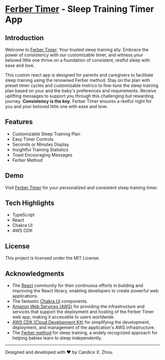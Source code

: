 # [Ferber Timer](https://ferber-timer.xzhou.dev) - Sleep Training Timer App

## Introduction

Welcome to [Ferber Timer](https://ferber-timer.xzhou.dev): Your trusted sleep training ally.
Embrace the power of consistency with our customizable timer, and witness your beloved little one thrive on a foundation of consistent, restful sleep with ease and love.

This custom react app is designed for parents and caregivers to facilitate sleep training using the renowned Ferber method. Stay on the plan with preset timer cycles and customizable metrics to fine-tune the sleep training plan based on your and the baby's preferences and requirements. Receive uplifting messages to support you through this challenging but rewarding journey. **Consistency is the key.** Ferber Timer ensures a restful night for you and your beloved little one with ease and love.

## Features

- Customizable Sleep Training Plan
- Easy Timer Controls
- Seconds or Minutes Display
- Insightful Training Statistics
- Toast Encouraging Messages
- Ferber Method

## Demo

Visit [Ferber Timer](https://ferber-timer.xzhou.dev) for your personalized and consistent sleep training timer.

## Tech Highlights

- TypeScript
- React
- Chakra UI
- AWS CDK

## License

This project is licensed under the MIT License.

## Acknowledgments

- The [React](https://react.dev) community for their continuous efforts in building and improving the React library, enabling developers to create powerful web applications.
- The fantastic [Chakra UI](https://chakra-ui.com) components.
- [Amazon Web Services (AWS)](https://aws.amazon.com) for providing the infrastructure and services that support the deployment and hosting of the Ferber Timer web app, making it accessible to users worldwide.
- [AWS CDK (Cloud Development Kit)](https://aws.amazon.com/cdk/) for simplifying the development, deployment, and management of the application's AWS infrastructure.
- The [Ferber method](https://en.wikipedia.org/wiki/Ferber_method) for sleep training, a widely recognized approach for helping babies learn to sleep independently.

---

Designed and developed with ❤️ by Candice X. Zhou.
